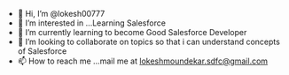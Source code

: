 - 👋 Hi, I’m @lokesh00777
- 👀 I’m interested in ...Learning Salesforce 
- 🌱 I’m currently learning to become Good Salesforce Developer
- 💞️ I’m looking to collaborate on topics so that i can understand concepts of Salesforce
- 📫 How to reach me ...mail me at lokeshmoundekar.sdfc@gmail.com

<!---
lokesh00777/lokesh00777 is a ✨ special ✨ repository because its `README.md` (this file) appears on your GitHub profile.
You can click the Preview link to take a look at your changes.
--->
